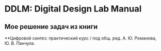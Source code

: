 # DDLM: Digital Design Lab Manual

## Мое решение задач из книги      
**Цифровой синтез: практический курс / под общ. ред. А. Ю. Романова, Ю. В. Панчула.
